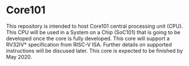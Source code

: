 # Core101
This repository is intended to host Core101 central processing unit (CPU). This CPU will be used in a System on a Chip (SoC101) that is going to be developed once the core is fully developed. This core will support a RV32IV* specification from RISC-V ISA. Further details on supported instructions will be discused later. This core is expected to be finished by May 2020.
